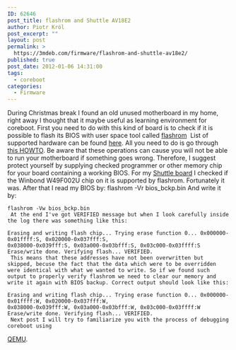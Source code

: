 ```yaml
---
ID: 62646
post_title: flashrom and Shuttle AV18E2
author: Piotr Król
post_excerpt: ""
layout: post
permalink: >
  https://3mdeb.com/firmware/flashrom-and-shuttle-av18e2/
published: true
post_date: 2012-01-06 14:31:00
tags:
  - coreboot
categories:
  - Firmware
---
```

During Christmas break I found an old unused motherboard in my home, right away I thought that it maybe useful as learning environment for coreboot. First you need to do with this kind of board is to check if it is possible to flash its BIOS with user space tool called [flashrom][1]  List of supported hardware can be found [here][2]. All you need to do is go through [this HOWTO][3]. Be aware that these operations can cause you will not be able to run your motherboard if something goes wrong. Therefore, I suggest protect yourself by supplying checked programmer or other memory chip for your board containing a working BIOS. For my [Shuttle board][4] I checked if the Winbond W49F002U chip on it is supported by flashrom. Fortunately it was. After that I read my BIOS by: 
    flashrom -Vr bios_bckp.bin
     And write it by: 

    flashrom -Vw bios_bckp.bin
     At the end I've got VERIFIED message but when I look carefully inside the log there was something like this: 

    Erasing and writing flash chip... Trying erase function 0... 0x000000-0x01ffff:S, 0x020000-0x037fff:S,
    0x038000-0x039fff:S, 0x03a000-0x03bfff:S, 0x03c000-0x03ffff:S Erase/write done. Verifying flash... VERIFIED.
     This means that these addresses have not been overwritten but skipped, becuse the fact that the data which were to be overridden were identical with what we wanted to write. So if we found such output to properly verify flashrom we need to clear our memory and write it again with BIOS backup. Correct output should look like this: 

    Erasing and writing flash chip... Trying erase function 0... 0x000000-0x01ffff:W, 0x020000-0x037fff:W,
    0x038000-0x039fff:W, 0x03a000-0x03bfff:W, 0x03c000-0x03ffff:W Erase/write done. Verifying flash... VERIFIED.  
     Next post I will try to familiarize you with the process of debugging coreboot using 

[QEMU][5].

 [1]: http://www.flashrom.org/
 [2]: http://www.flashrom.org/Supported_hardware
 [3]: http://www.flashrom.org/Board_Testing_HOWTO
 [4]: http://www.shuttle.eu/_archive/older/de/av18.htm
 [5]: http://wiki.qemu.org/Main_Page